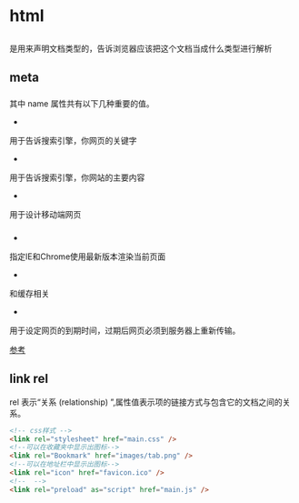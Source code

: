 <!--
 * @Author: 鱼小柔
 * @Date: 2021-04-05 15:38:31
 * @LastEditors: your name
 * @LastEditTime: 2021-04-07 22:00:37
 * @Description: file content
-->

# html

## <!DOCTYPE html>

是用来声明文档类型的，告诉浏览器应该把这个文档当成什么类型进行解析

## meta

### <meta name="参数" content="具体的描述"> 

其中 name 属性共有以下几种重要的值。
- <meta name="keywords" content="PHP中文网">
用于告诉搜索引擎，你网页的关键字
- <meta name="description" content="php中文网提供大量免费、原创、高清的php视频教程">
用于告诉搜索引擎，你网站的主要内容
- <meta name="viewport" content="width=device-width, initial-scale=1">
用于设计移动端网页


### <meta http-equiv="参数" content="具体的描述">
- <meta http-equiv="X-UA-Compatible" content="IE=edge,chrome=1"/> 
指定IE和Chrome使用最新版本渲染当前页面
- <meta http-equiv="cache-control" content="no-cache">
和缓存相关
- <meta http-equiv="expires" content="Sunday 26 October 2016 01:00 GMT" />
用于设定网页的到期时间，过期后网页必须到服务器上重新传输。

[参考](https://www.cnblogs.com/cangqinglang/p/10788281.html)

## link rel

rel 表示“关系 (relationship) ”,属性值表示<link>项的链接方式与包含它的文档之间的关系。

```html
<!-- css样式 -->
<link rel="stylesheet" href="main.css" />
<!--可以在收藏夹中显示出图标-->
<link rel="Bookmark" href="images/tab.png" />
<!--可以在地址栏中显示出图标-->
<link rel="icon" href="favicon.ico" />
<!--  -->
<link rel="preload" as="script" href="main.js" />
```
